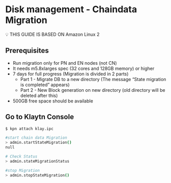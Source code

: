 # Disk management - Chaindata Migration <a id="disk-management-2"></a>


<aside>
💡 THIS GUIDE IS BASED ON Amazon Linux 2

</aside>

## Prerequisites <a id="prerequisites"></a>
- Run migration only for PN and EN nodes (not CN)
- It needs m5.8xlarges spec (32 cores and 128GB memory) or higher
- 7 days for full progress (Migration is divided in 2 parts)
    - Part 1 - Migrate DB to a new directory (The message “State migration is completed”  appears)
    - Part 2 - New Block generation on new directory (old directory will be deleted after this)
- 500GB free space should be available

## Go to Klaytn Console

```bash
$ kpn attach klay.ipc

#start chain data Migration
> admin.startStateMigration()
null

# Check Status
> admin.stateMigrationStatus

#stop Migration
> admin.stopStateMigration()

```
